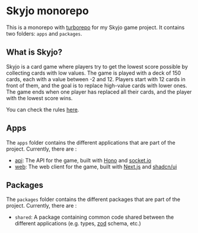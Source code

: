 # Skyjo monorepo

This is a monorepo with [turborepo](https://turbo.build/repo) for my Skyjo game project. It contains two folders: `apps` and `packages`.

## What is Skyjo?

Skyjo is a card game where players try to get the lowest score possible by collecting cards with low values. The game is played with a deck of 150 cards, each with a value between -2 and 12. Players start with 12 cards in front of them, and the goal is to replace high-value cards with lower ones. The game ends when one player has replaced all their cards, and the player with the lowest score wins.

You can check the rules [here](https://skyjo.online/rules).

## Apps

The `apps` folder contains the different applications that are part of the project. Currently, there are :

- [api](./apps/api/README.md): The API for the game, built with [Hono](https://hono.dev/) and [socket.io](https://socket.io/)
- [web](./apps/web/README.md): The web client for the game, built with [Next.js](https://nextjs.org/) and [shadcn/ui](https://ui.shadcn.com/)

## Packages

The `packages` folder contains the different packages that are part of the project. Currently, there are :

- `shared`: A package containing common code shared between the different applications (e.g. types, [zod](https://zod.dev/) schema, etc.)
